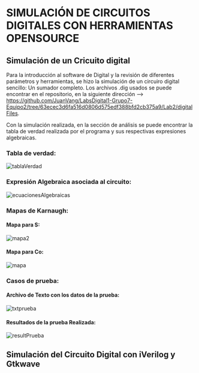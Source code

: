 # SIMULACIÓN DE CIRCUITOS DIGITALES CON HERRAMIENTAS OPENSOURCE

## Simulación de un Cricuito digital

Para la introducción al software de Digital y la revisión de diferentes parámetros y herramientas, se hizo la simulación de un circuiro digital sencillo: Un sumador completo. Los archivos .dig usados se puede encontrar en el repositorio, en la siguiente dirección --> https://github.com/JuanVang/LabsDigital1-Grupo7-Equipo2/tree/63ecec3d6fa516d0806d575edf388bfd2cb375a9/Lab2/digitalFiles.

Con la simulación realizada, en la sección de análisis se puede encontrar la tabla de verdad realizada por el programa y sus respectivas expresiones algebraicas.
### Tabla de verdad:
![tablaVerdad](https://github.com/JuanVang/LabsDigital1-Grupo7-Equipo2/assets/79612708/9d09f721-ffb3-4f13-8f99-76579d3659a2)
### Expresión Algebraica asociada al circuito:
![ecuacionesAlgebraicas](https://github.com/JuanVang/LabsDigital1-Grupo7-Equipo2/assets/79612708/8d47ad6e-23c8-4bbf-9d39-596880034a21)
### Mapas de Karnaugh:
#### Mapa para S:
![mapa2](https://github.com/JuanVang/LabsDigital1-Grupo7-Equipo2/assets/79612708/7d1483ea-cc1e-4783-8d1c-19e358c9d2e3)
#### Mapa para Co:
![mapa](https://github.com/JuanVang/LabsDigital1-Grupo7-Equipo2/assets/79612708/94426992-19de-4d56-9212-85984d0baf41)
### Casos de prueba:
#### Archivo de Texto con los datos de la prueba:
![txtprueba](https://github.com/JuanVang/LabsDigital1-Grupo7-Equipo2/assets/79612708/1da0c63d-f196-49cd-8747-1ba031104b9d)
#### Resultados de la prueba Realizada:
![resultPrueba](https://github.com/JuanVang/LabsDigital1-Grupo7-Equipo2/assets/79612708/d59d62ad-6ce1-4a67-a71b-17fee52045ea)

## Simulación del Circuito Digital con iVerilog y Gtkwave





